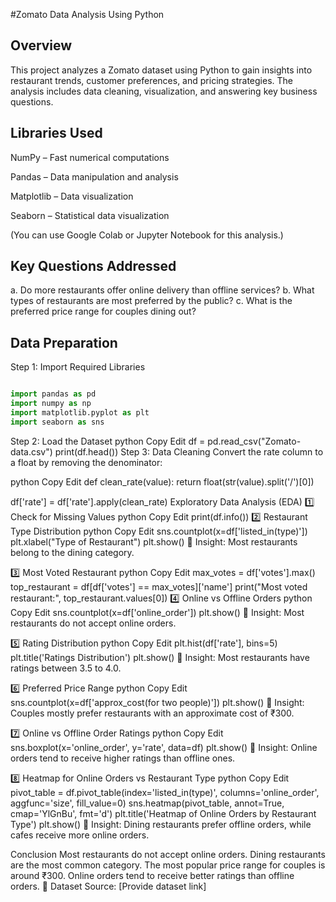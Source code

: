 #Zomato Data Analysis Using Python

## Overview
This project analyzes a Zomato dataset using Python to gain insights into restaurant trends, customer preferences, and pricing strategies. The analysis includes data cleaning, visualization, and answering key business questions.

## Libraries Used
NumPy – Fast numerical computations

Pandas – Data manipulation and analysis

Matplotlib – Data visualization

Seaborn – Statistical data visualization

(You can use Google Colab or Jupyter Notebook for this analysis.)

## Key Questions Addressed
a. Do more restaurants offer online delivery than offline services?
b. What types of restaurants are most preferred by the public?
c. What is the preferred price range for couples dining out?

## Data Preparation
Step 1: Import Required Libraries
``` python

import pandas as pd
import numpy as np
import matplotlib.pyplot as plt
import seaborn as sns
```
Step 2: Load the Dataset
python
Copy
Edit
df = pd.read_csv("Zomato-data.csv")
print(df.head())
Step 3: Data Cleaning
Convert the rate column to a float by removing the denominator:

python
Copy
Edit
def clean_rate(value):
    return float(str(value).split('/')[0])

df['rate'] = df['rate'].apply(clean_rate)
Exploratory Data Analysis (EDA)
1️⃣ Check for Missing Values
python
Copy
Edit
print(df.info())
2️⃣ Restaurant Type Distribution
python
Copy
Edit
sns.countplot(x=df['listed_in(type)'])
plt.xlabel("Type of Restaurant")
plt.show()
🔹 Insight: Most restaurants belong to the dining category.

3️⃣ Most Voted Restaurant
python
Copy
Edit
max_votes = df['votes'].max()
top_restaurant = df[df['votes'] == max_votes]['name']
print("Most voted restaurant:", top_restaurant.values[0])
4️⃣ Online vs Offline Orders
python
Copy
Edit
sns.countplot(x=df['online_order'])
plt.show()
🔹 Insight: Most restaurants do not accept online orders.

5️⃣ Rating Distribution
python
Copy
Edit
plt.hist(df['rate'], bins=5)
plt.title('Ratings Distribution')
plt.show()
🔹 Insight: Most restaurants have ratings between 3.5 to 4.0.

6️⃣ Preferred Price Range
python
Copy
Edit
sns.countplot(x=df['approx_cost(for two people)'])
plt.show()
🔹 Insight: Couples mostly prefer restaurants with an approximate cost of ₹300.

7️⃣ Online vs Offline Order Ratings
python
Copy
Edit
sns.boxplot(x='online_order', y='rate', data=df)
plt.show()
🔹 Insight: Online orders tend to receive higher ratings than offline ones.

8️⃣ Heatmap for Online Orders vs Restaurant Type
python
Copy
Edit
pivot_table = df.pivot_table(index='listed_in(type)', columns='online_order', aggfunc='size', fill_value=0)
sns.heatmap(pivot_table, annot=True, cmap='YlGnBu', fmt='d')
plt.title('Heatmap of Online Orders by Restaurant Type')
plt.show()
🔹 Insight: Dining restaurants prefer offline orders, while cafes receive more online orders.

Conclusion
Most restaurants do not accept online orders.
Dining restaurants are the most common category.
The most popular price range for couples is around ₹300.
Online orders tend to receive better ratings than offline orders.
🔗 Dataset Source: [Provide dataset link]

